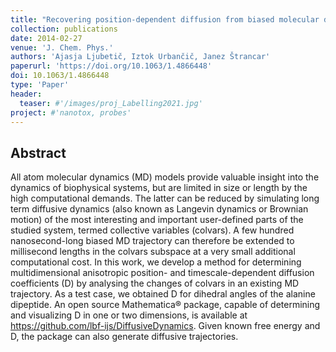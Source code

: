 ```yaml
---
title: "Recovering position-dependent diffusion from biased molecular dynamics simulations"
collection: publications
date: 2014-02-27
venue: 'J. Chem. Phys.'
authors: 'Ajasja Ljubetič, Iztok Urbančič, Janez Štrancar'
paperurl: 'https://doi.org/10.1063/1.4866448'
doi: 10.1063/1.4866448
type: 'Paper'
header:
  teaser: #'/images/proj_Labelling2021.jpg'
project: #'nanotox, probes'
---
```


Abstract
--------
All atom molecular dynamics (MD) models provide valuable insight into the dynamics of biophysical systems, but are limited in size or length by the high computational demands. 
The latter can be reduced by simulating long term diffusive dynamics (also known as Langevin dynamics or Brownian motion) of the most interesting and important user-defined parts 
of the studied system, termed collective variables (colvars). A few hundred nanosecond-long biased MD trajectory can therefore be extended to millisecond lengths in the colvars subspace at a very 
small additional computational cost. In this work, we develop a method for determining multidimensional anisotropic position- and timescale-dependent diffusion coefficients (D) by analysing the 
changes of colvars in an existing MD trajectory. As a test case, we obtained D for dihedral angles of the alanine dipeptide. An open source Mathematica® package, capable of determining and visualizing 
D in one or two dimensions, is available at https://github.com/lbf-ijs/DiffusiveDynamics. Given known free energy and D, the package can also generate diffusive trajectories.